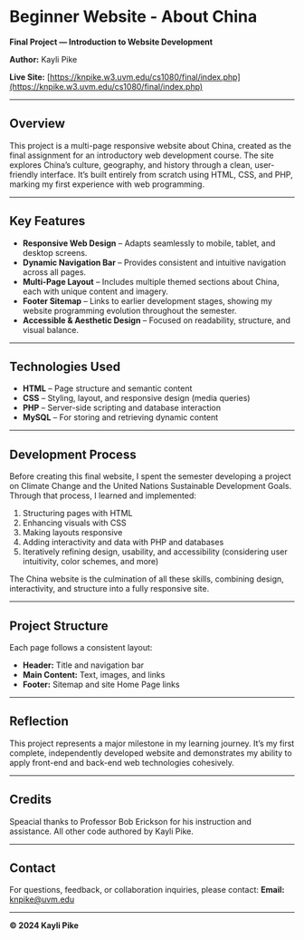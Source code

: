 # Beginner Website - About China

**Final Project — Introduction to Website Development**

**Author:** Kayli Pike

**Live Site:** [https://knpike.w3.uvm.edu/cs1080/final/index.php](https://knpike.w3.uvm.edu/cs1080/final/index.php)

---

## Overview

This project is a multi-page responsive website about China, created as the final assignment for an introductory web development course.
The site explores China’s culture, geography, and history through a clean, user-friendly interface. It’s built entirely from scratch using HTML, CSS, and PHP, marking my first experience with web programming.

---

## Key Features

* **Responsive Web Design** – Adapts seamlessly to mobile, tablet, and desktop screens.
* **Dynamic Navigation Bar** – Provides consistent and intuitive navigation across all pages.
* **Multi-Page Layout** – Includes multiple themed sections about China, each with unique content and imagery.
* **Footer Sitemap** – Links to earlier development stages, showing my website programming evolution throughout the semester.
* **Accessible & Aesthetic Design** – Focused on readability, structure, and visual balance.

---

## Technologies Used

* **HTML** – Page structure and semantic content
* **CSS** – Styling, layout, and responsive design (media queries)
* **PHP** – Server-side scripting and database interaction
* **MySQL** – For storing and retrieving dynamic content

---

## Development Process

Before creating this final website, I spent the semester developing a project on Climate Change and the United Nations Sustainable Development Goals.
Through that process, I learned and implemented:

1. Structuring pages with HTML
2. Enhancing visuals with CSS
3. Making layouts responsive
4. Adding interactivity and data with PHP and databases
5. Iteratively refining design, usability, and accessibility (considering user intuitivity, color schemes, and more)

The China website is the culmination of all these skills, combining design, interactivity, and structure into a fully responsive site.

---

## Project Structure

Each page follows a consistent layout:

* **Header:** Title and navigation bar
* **Main Content:** Text, images, and links
* **Footer:** Sitemap and site Home Page links

---

## Reflection

This project represents a major milestone in my learning journey. It’s my first complete, independently developed website and demonstrates my ability to apply front-end and back-end web technologies cohesively.

---

## Credits
Speacial thanks to Professor Bob Erickson for his instruction and assistance.
All other code authored by Kayli Pike.

---

## Contact

For questions, feedback, or collaboration inquiries, please contact:
**Email:** [knpike@uvm.edu](mailto:knpike@uvm.edu)

---

**© 2024 Kayli Pike**

